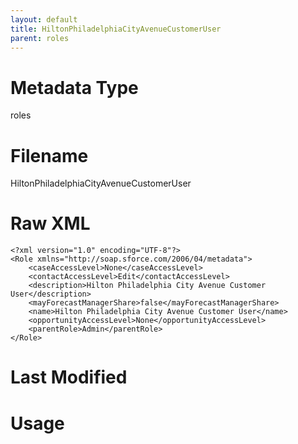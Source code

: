 ```yaml
---
layout: default
title: HiltonPhiladelphiaCityAvenueCustomerUser
parent: roles
---
```

# Metadata Type
roles


# Filename 
HiltonPhiladelphiaCityAvenueCustomerUser


# Raw XML
```
<?xml version="1.0" encoding="UTF-8"?>
<Role xmlns="http://soap.sforce.com/2006/04/metadata">
    <caseAccessLevel>None</caseAccessLevel>
    <contactAccessLevel>Edit</contactAccessLevel>
    <description>Hilton Philadelphia City Avenue Customer User</description>
    <mayForecastManagerShare>false</mayForecastManagerShare>
    <name>Hilton Philadelphia City Avenue Customer User</name>
    <opportunityAccessLevel>None</opportunityAccessLevel>
    <parentRole>Admin</parentRole>
</Role>
```


# Last Modified


# Usage
